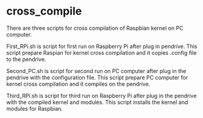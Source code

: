 cross_compile
=============

There are three scripts for cross compilation of Raspbian kernel on PC computer.

First_RPi.sh is script for first run on Raspberry Pi after plug in pendrive. This script prepare Raspian for kernel
cross compilation and it copies .config file to the pendrive.   

Second_PC.sh is script for second run on PC computer after plug in the pendrive with the configuration file. This
script prepare PC computer for kernel cross compilation and it compiles on the pendrive.

Third_RPi.sh is script for third run on Raspberry Pi after plug in the pendrive with the compiled kernel and modules.
This script installs the kernel and modules for Raspbian.